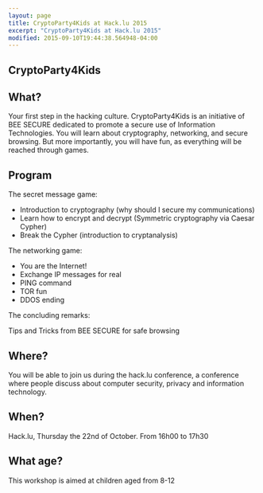 ```yaml
---
layout: page
title: CryptoParty4Kids at Hack.lu 2015
excerpt: "CryptoParty4Kids at Hack.lu 2015"
modified: 2015-09-10T19:44:38.564948-04:00
---
```



CryptoParty4Kids
----------------

What?
-----

Your first step in the hacking culture. CryptoParty4Kids is an initiative of BEE SECURE dedicated to promote a secure use of Information Technologies. You will learn about cryptography, networking, and secure browsing.
But more importantly, you will have fun, as everything will be reached through games.

Program
--------

The secret message game:

* Introduction to cryptography (why should I secure my communications)
* Learn how to encrypt and decrypt (Symmetric cryptography via Caesar Cypher)
* Break the Cypher (introduction to cryptanalysis)

The networking game:

* You are the Internet!
* Exchange IP messages for real
* PING command
* TOR fun
* DDOS ending

The concluding remarks:

Tips and Tricks from BEE SECURE for safe browsing

Where?
------

You will be able to join us during the hack.lu conference, a conference where people discuss about computer security, privacy and information technology.

When?
-----
Hack.lu, Thursday the 22nd of October. From 16h00 to 17h30

What age?
---------
This workshop is aimed at children aged from 8-12

